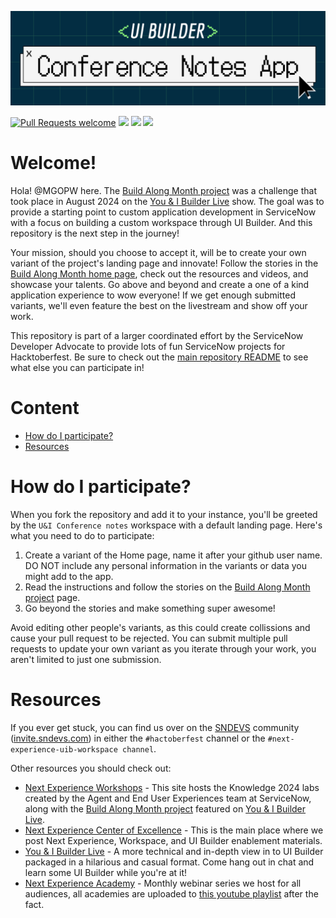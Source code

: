 ![banner](/images/banner.png)


[![Pull Requests welcome](https://img.shields.io/badge/PRs-welcome-ff69b4.svg?style=flat-square)](https://github.com/ServiceNowDevProgram/UI-Builder-Conference-Notes-App/issues?q=is%3Aissue+is%3Aopen+label%3A%22help+wanted%22) <a href="https://github.com/ServiceNowDevProgram/UI-Builder-Conference-Notes-App/pulls"><img src="https://img.shields.io/github/last-commit/ServiceNowDevProgram/UI-Builder-Conference-Notes-App?style=flat-square"></a> <a href="https://github.com/ServiceNowDevProgram/UI-Builder-Conference-Notes-App/graphs/contributors"><img src="https://img.shields.io/github/contributors/ServiceNowDevProgram/UI-Builder-Conference-Notes-App?style=flat-square"></a> <a href="https://invite.sndevs.com"><img src="https://img.shields.io/badge/community-sndevs-630330?style=flat-square"></a> 

# Welcome!
Hola! @MGOPW here. The [Build Along Month project](https://sn.works/BuildAlongMonth) was a challenge that took place in August 2024 on the [You & I Builder Live](https://www.youtube.com/playlist?list=PL3rNcyAiDYK2Bgzj4mRdtfxMpGkI5KXBJ) show. The goal was to provide a starting point to custom application development in ServiceNow with a focus on building a custom workspace through UI Builder. And this repository is the next step in the journey! 

Your mission, should you choose to accept it, will be to create your own variant of the project's landing page and innovate! Follow the stories in the [Build Along Month home page](https://sn.works/BuildAlongMonth), check out the resources and videos, and showcase your talents. Go above and beyond and create a one of a kind application experience to wow everyone! If we get enough submitted variants, we'll even feature the best on the livestream and show off your work. 

This repository is part of a larger coordinated effort by the ServiceNow Developer Advocate to provide lots of fun ServiceNow projects for Hacktoberfest. Be sure to check out the [main repository README](https://github.com/ServiceNowDevProgram/Hacktoberfest) to see what else you can participate in!

# Content
- [How do I participate?](#how-do-i-participate)
- [Resources](#resources)

# How do I participate?
When you fork the repository and add it to your instance, you'll be greeted by the `U&I Conference notes` workspace with a default landing page. Here's what you need to do to participate:
1. Create a variant of the Home page, name it after your github user name. DO NOT include any personal information in the variants or data you might add to the app. 
2. Read the instructions and follow the stories on the [Build Along Month project](https://sn.works/BuildAlongMonth) page.
3. Go beyond the stories and make something super awesome!

Avoid editing other people's variants, as this could create collissions and cause your pull request to be rejected. You can submit multiple pull requests to update your own variant as you iterate through your work, you aren't limited to just one submission. 


# Resources
If you ever get stuck, you can find us over on the [SNDEVS](https://sndevs.com) community ([invite.sndevs.com](https://invite.sndevs.com)) in either the `#hactoberfest` channel or the `#next-experience-uib-workspace channel`.

Other resources you should check out:
- [Next Experience Workshops](https://sn.works/NEWorkshops) - This site hosts the Knowledge 2024 labs created by the Agent and End User Experiences team at ServiceNow, along with the  [Build Along Month project](https://sn.works/BuildAlongMonth) featured on [You & I Builder Live](https://www.youtube.com/playlist?list=PL3rNcyAiDYK2Bgzj4mRdtfxMpGkI5KXBJ).
- [Next Experience Center of Excellence](https://www.servicenow.com/community/next-experience-articles/next-experience-center-of-excellence/ta-p/2332092) - This is the main place where we post Next Experience, Workspace, and UI Builder enablement materials.
- [You & I Builder Live](https://www.youtube.com/playlist?list=PL3rNcyAiDYK2Bgzj4mRdtfxMpGkI5KXBJ) - A more technical and in-depth view in to UI Builder packaged in a hilarious and casual format. Come hang out in chat and learn some UI Builder while you're at it!
- [Next Experience Academy](https://www.servicenow.com/community/next-experience-blog/next-experience-academy-upcoming-and-recorded-sessions/ba-p/2272673) - Monthly webinar series we host for all audiences, all academies are uploaded to [this youtube playlist](https://www.youtube.com/watch?v=wuli92FRGC0&list=PLkGSnjw5y2U6hmEPcDcJ53FHwKJIvoLvr) after the fact.
